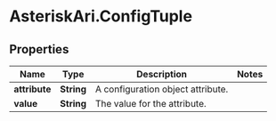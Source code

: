 # AsteriskAri.ConfigTuple

## Properties
Name | Type | Description | Notes
------------ | ------------- | ------------- | -------------
**attribute** | **String** | A configuration object attribute. | 
**value** | **String** | The value for the attribute. | 
